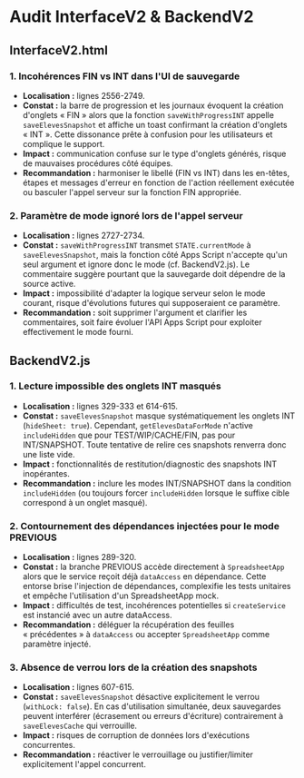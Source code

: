 # Audit InterfaceV2 & BackendV2

## InterfaceV2.html

### 1. Incohérences FIN vs INT dans l'UI de sauvegarde
* **Localisation :** lignes 2556-2749.
* **Constat :** la barre de progression et les journaux évoquent la création d'onglets « FIN » alors que la fonction `saveWithProgressINT` appelle `saveElevesSnapshot` et affiche un toast confirmant la création d'onglets « INT ». Cette dissonance prête à confusion pour les utilisateurs et complique le support.
* **Impact :** communication confuse sur le type d'onglets générés, risque de mauvaises procédures côté équipes.
* **Recommandation :** harmoniser le libellé (FIN vs INT) dans les en-têtes, étapes et messages d'erreur en fonction de l'action réellement exécutée ou basculer l'appel serveur sur la fonction FIN appropriée.

### 2. Paramètre de mode ignoré lors de l'appel serveur
* **Localisation :** lignes 2727-2734.
* **Constat :** `saveWithProgressINT` transmet `STATE.currentMode` à `saveElevesSnapshot`, mais la fonction côté Apps Script n'accepte qu'un seul argument et ignore donc le mode (cf. BackendV2.js). Le commentaire suggère pourtant que la sauvegarde doit dépendre de la source active.
* **Impact :** impossibilité d'adapter la logique serveur selon le mode courant, risque d'évolutions futures qui supposeraient ce paramètre.
* **Recommandation :** soit supprimer l'argument et clarifier les commentaires, soit faire évoluer l'API Apps Script pour exploiter effectivement le mode fourni.

## BackendV2.js

### 1. Lecture impossible des onglets INT masqués
* **Localisation :** lignes 329-333 et 614-615.
* **Constat :** `saveElevesSnapshot` masque systématiquement les onglets INT (`hideSheet: true`). Cependant, `getElevesDataForMode` n'active `includeHidden` que pour TEST/WIP/CACHE/FIN, pas pour INT/SNAPSHOT. Toute tentative de relire ces snapshots renverra donc une liste vide.
* **Impact :** fonctionnalités de restitution/diagnostic des snapshots INT inopérantes.
* **Recommandation :** inclure les modes INT/SNAPSHOT dans la condition `includeHidden` (ou toujours forcer `includeHidden` lorsque le suffixe cible correspond à un onglet masqué).

### 2. Contournement des dépendances injectées pour le mode PREVIOUS
* **Localisation :** lignes 289-320.
* **Constat :** la branche PREVIOUS accède directement à `SpreadsheetApp` alors que le service reçoit déjà `dataAccess` en dépendance. Cette entorse brise l'injection de dépendances, complexifie les tests unitaires et empêche l'utilisation d'un SpreadsheetApp mock.
* **Impact :** difficultés de test, incohérences potentielles si `createService` est instancié avec un autre dataAccess.
* **Recommandation :** déléguer la récupération des feuilles « précédentes » à `dataAccess` ou accepter `SpreadsheetApp` comme paramètre injecté.

### 3. Absence de verrou lors de la création des snapshots
* **Localisation :** lignes 607-615.
* **Constat :** `saveElevesSnapshot` désactive explicitement le verrou (`withLock: false`). En cas d'utilisation simultanée, deux sauvegardes peuvent interférer (écrasement ou erreurs d'écriture) contrairement à `saveElevesCache` qui verrouille.
* **Impact :** risques de corruption de données lors d'exécutions concurrentes.
* **Recommandation :** réactiver le verrouillage ou justifier/limiter explicitement l'appel concurrent.

